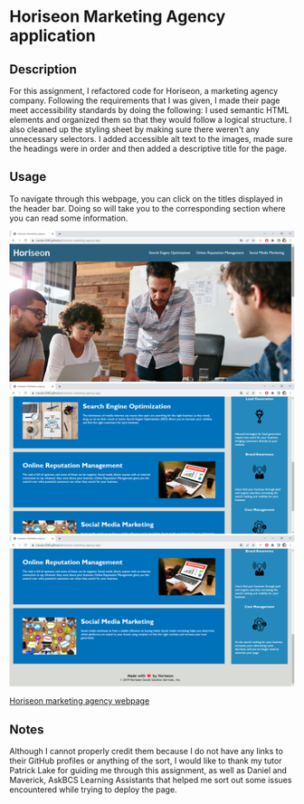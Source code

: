 # Horiseon Marketing Agency application

## Description

For this assignment, I refactored code for Horiseon, a marketing agency company. Following the requirements that I was given, I made their page meet accessibility standards by doing the following: 
I used semantic HTML  elements and organized them so that they would follow a logical structure. I also cleaned up the styling sheet by making sure there weren't any unnecessary selectors. 
I added accessible alt text to the images, made sure the headings were in order and then added a descriptive title for the page. 


## Usage

To navigate through this webpage, you can click on the titles displayed in the header bar. Doing so will take you to the corresponding section where you can read some information. 

![Screenshot showing the header and hero image](./images/horiseon1.png)
![Screenshot showing part of the sections of the page and part of the aside](./images/horiseon2.png)
![Screenshot showing the remaining part of the sections of the page and the aside, and the footer](./images/horiseon3.png)

[Horiseon marketing agency webpage](https://isanator2000.github.io/horiseon-marketing-agency-app/)

## Notes
Although I cannot properly credit them because I do not have any links to their GitHub profiles or anything of the sort, I would like to thank my tutor Patrick Lake for guiding me through this assignment, as well as Daniel and Maverick, AskBCS Learning Assistants that helped me sort out some issues encountered while trying to deploy the page. 